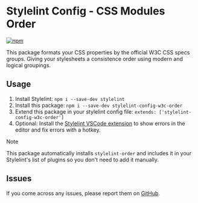 # Stylelint Config - CSS Modules Order

[![npm](https://img.shields.io/npm/v/stylelint-config-w3c-order)](https://www.npmjs.com/package/stylelint-config-w3c-order)

This package formats your CSS properties by the official W3C CSS specs groups. Giving your stylesheets a consistence order using modern and logical groupings.

## Usage

1. Install Stylelint: `npm i --save-dev stylelint`
2. Install this package: `npm i --save-dev stylelint-config-w3c-order`
3. Extend this package in your stylelint config file: `extends: ['stylelint-config-w3c-order']`
4. Optional: Install the [Stylelint VSCode extension](https://marketplace.visualstudio.com/items?itemName=stylelint.vscode-stylelint) to show errors in the editor and fix errors with a hotkey.

> [!NOTE]
> This package automatically installs `stylelint-order` and includes it in your Stylelint's list of plugins so you don't need to add it manually.

## Issues

If you come across any issues, please report them on [GitHub](https://github.com/jacobcassidy/stylelint-config-w3c-order/issues).

